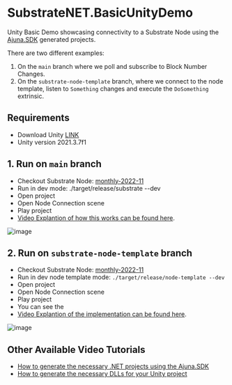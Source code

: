 # SubstrateNET.BasicUnityDemo
Unity Basic Demo showcasing connectivity to a Substrate Node using the [Ajuna.SDK](https://github.com/ajuna-network/Ajuna.SDK) generated projects.

There are two different examples:
1. On the `main` branch where we poll and subscribe to Block Number Changes.
2. On the `substrate-node-template` branch, where we connect to the node template, listen to `Something` changes and execute the `DoSomething` extrinsic.

## Requirements
- Download Unity [LINK](https://unity.com/download)
- Unity version 2021.3.7f1

## 1. Run on `main` branch
- Checkout Substrate Node: [monthly-2022-11](https://github.com/paritytech/substrate/releases/tag/monthly-2022-11)
- Run in dev mode:  ./target/release/substrate --dev
- Open project
- Open Node Connection scene
- Play project
- [Video Explantion of how this works can be found here](https://www.loom.com/share/30ecfaaf0e45427c9b69a9c617711e57).


![image](https://github.com/ajuna-network/SubstrateNET.BasicUnityDemo/blob/main/images/BlockNumberScreenshot.png?raw=true)


## 2. Run on `substrate-node-template` branch
- Checkout Substrate Node: [monthly-2022-11](https://github.com/paritytech/substrate/releases/tag/monthly-2022-11)
- Run in dev node template mode: `./target/release/node-template --dev`
- Open project
- Open Node Connection scene
- Play project
- You can see the
- [Video Explantion of the implementation can be found here](https://www.loom.com/share/630e4f49c21c4f438576b492298d90b8).


![image](https://github.com/ajuna-network/SubstrateNET.BasicUnityDemo/blob/main/images/DoSomethingScreenshot.png?raw=true)


## Other Available Video Tutorials

- [How to generate the necessary .NET projects using the Ajuna.SDK](https://www.youtube.com/watch?v=27k8vxCrXcY)
- [How to generate the necessary DLLs for your Unity project](https://www.youtube.com/watch?v=c_FpDCys3YI)
